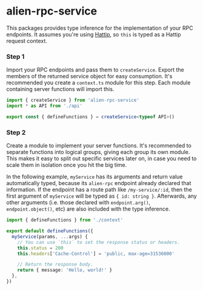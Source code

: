 # alien-rpc-service

This packages provides type inference for the implementation of your RPC endpoints. It assumes you're using [Hattip](https://github.com/hattipjs/hattip), so `this` is typed as a Hattip request context.

### Step 1

Import your RPC endpoints and pass them to `createService`. Export the members of the returned service object for easy consumption. It's recommended you create a `context.ts` module for this step. Each module containing server functions will import this.

```ts
import { createService } from 'alien-rpc-service'
import * as API from './api'

export const { defineFunctions } = createService<typeof API>()
```

### Step 2

Create a module to implement your server functions. It's recommended to separate functions into logical groups, giving each group its own module. This makes it easy to split out specific services later on, in case you need to scale them in isolation once you hit the big time.

In the following example, `myService` has its arguments and return value automatically typed, because its `alien-rpc` endpoint already declared that information. If the endpoint has a route path like `/my-service/:id`, then the first argument of `myService` will be typed as `{ id: string }`. Afterwards, any other arguments (i.e. those declared with `endpoint.arg()`, `endpoint.object()`, etc) are also included with the type inference.

```ts
import { defineFunctions } from './context'

export default defineFunctions({
  myService(params, ...args) {
    // You can use `this` to set the response status or headers.
    this.status = 200
    this.headers['Cache-Control'] = 'public, max-age=31536000'

    // Return the response body.
    return { message: 'Hello, world!' }
  },
})
```

